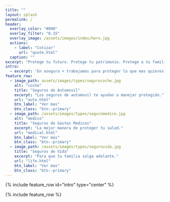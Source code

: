 ```yaml
---
title: ""
layout: splash
permalink: /
header:
  overlay_color: "#000"
  overlay_filter: "0.15"
  overlay_image: /assets/images/index/hero.jpg
  actions:
    - label: "Cotizar"
      url: "quote.html"
  caption: ""
excerpt: "Protege tu futuro. Protege tu patrimonio. Protege a tu familia."
intro: 
  - excerpt: 'En asegura + trabajamos para proteger lo que mas quieres.'
feature_row:
  - image_path: assets/images/types/segurocoche.jpg
    alt: "coche"
    title: "Seguros de Automovil"
    excerpt: "Los seguros de automovil te ayudan a manejar protegido."
    url: "auto.html"
    btn_label: "Ver mas"
    btn_class: "btn--primary"
  - image_path: /assets/images/types/seguromedico.jpg
    alt: "medico"
    title: "Seguros de Gastos Medicos"
    excerpt: "La mejor manera de proteger tu salud."
    url: "medical.html"
    btn_label: "Ver mas"
    btn_class: "btn--primary"
  - image_path: /assets/images/types/segurovida.jpg
    title: "Seguros de Vida"
    excerpt: "Para que tu familia salga adelante."
    url: "life.html"
    btn_label: "Ver mas"
    btn_class: "btn--primary"
---
```


{% include feature_row id="intro" type="center" %}

{% include feature_row %}